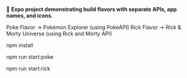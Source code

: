 🚀 **Expo project demonstrating build flavors with separate APIs, app names, and icons.**

Poke Flavor → Pokémon Explorer (using PokeAPI)
Rick Flavor → Rick & Morty Universe (using Rick and Morty API)

npm install

npm run start:poke

npm run start:rick
